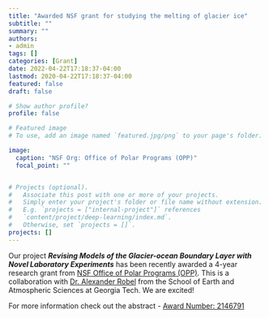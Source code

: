 ```yaml
---
title: "Awarded NSF grant for studying the melting of glacier ice"
subtitle: ""
summary: ""
authors: 
- admin
tags: []
categories: [Grant]
date: 2022-04-22T17:18:37-04:00
lastmod: 2020-04-22T17:18:37-04:00
featured: false
draft: false

# Show author profile?
profile: false  

# Featured image
# To use, add an image named `featured.jpg/png` to your page's folder.

image:
  caption: "NSF Org: Office of Polar Programs (OPP)"
  focal_point: ""


# Projects (optional).
#   Associate this post with one or more of your projects.
#   Simply enter your project's folder or file name without extension.
#   E.g. `projects = ["internal-project"]` references 
#   `content/project/deep-learning/index.md`.
#   Otherwise, set `projects = []`.
projects: []
---
```


Our project _**Revising Models of the Glacier-ocean Boundary Layer with Novel Laboratory Experiments**_ has been recently awarded a 4-year research grant from [NSF Office of Polar Programs (OPP)](https://www.nsf.gov/div/index.jsp?div=OPP). This is a collaboration with [Dr. Alexander Robel](https://eas.gatech.edu/people/robel-dr-alexander) from the School of Earth and Atmospheric Sciences at Georgia Tech. We are excited!

For more information check out the abstract - [Award Number:	2146791](https://www.nsf.gov/awardsearch/showAward?AWD_ID=2146791)